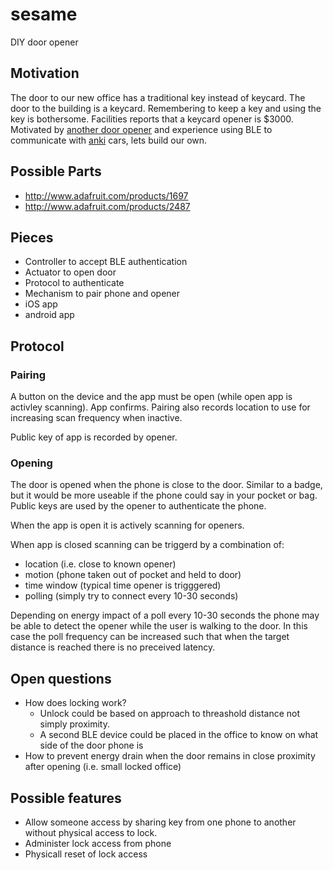 # sesame
DIY door opener

## Motivation
The door to our new office has a traditional key instead of keycard. The door to the building is a keycard. Remembering 
to keep a key and using the key is bothersome. Facilities reports that a keycard opener is $3000. Motivated by 
[another door opener](http://www.instructables.com/id/Secret-Knock-Detecting-Door-Lock/) and experience using BLE to communicate with [anki](https://github.com/anki/drive-sdk) cars, lets build our own.

## Possible Parts
- http://www.adafruit.com/products/1697
- http://www.adafruit.com/products/2487

## Pieces
- Controller to accept BLE authentication
- Actuator to open door
- Protocol to authenticate
- Mechanism to pair phone and opener
- iOS app
- android app

## Protocol
### Pairing
A button on the device and the app must be open (while open app is activley scanning). App confirms. Pairing also records location to use for increasing scan frequency when inactive.

Public key of app is recorded by opener.

### Opening
The door is opened when the phone is close to the door. Similar to a badge, but it would be more useable if the phone could say in your pocket or bag. Public keys are used by the opener to authenticate the phone.

When the app is open it is actively scanning for openers.

When app is closed scanning can be triggerd by a combination of:
- location (i.e. close to known opener)
- motion (phone taken out of pocket and held to door)
- time window (typical time opener is trigggered)
- polling (simply try to connect every 10-30 seconds)

Depending on energy impact of a poll every 10-30 seconds the phone may be able to detect the opener while the user is
walking to the door. In this case the poll frequency can be increased such that when the target distance is reached there
is no preceived latency.

## Open questions
- How does locking work?
  - Unlock could be based on approach to threashold distance not simply proximity.
  - A second BLE device could be placed in the office to know on what side of the door phone is
- How to prevent energy drain when the door remains in close proximity after opening (i.e. small locked office)

## Possible features
- Allow someone access by sharing key from one phone to another without physical access to lock.
- Administer lock access from phone
- Physicall reset of lock access
